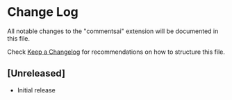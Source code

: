 # Change Log

All notable changes to the "commentsai" extension will be documented in this file.

Check [Keep a Changelog](http://keepachangelog.com/) for recommendations on how to structure this file.

## [Unreleased]

- Initial release